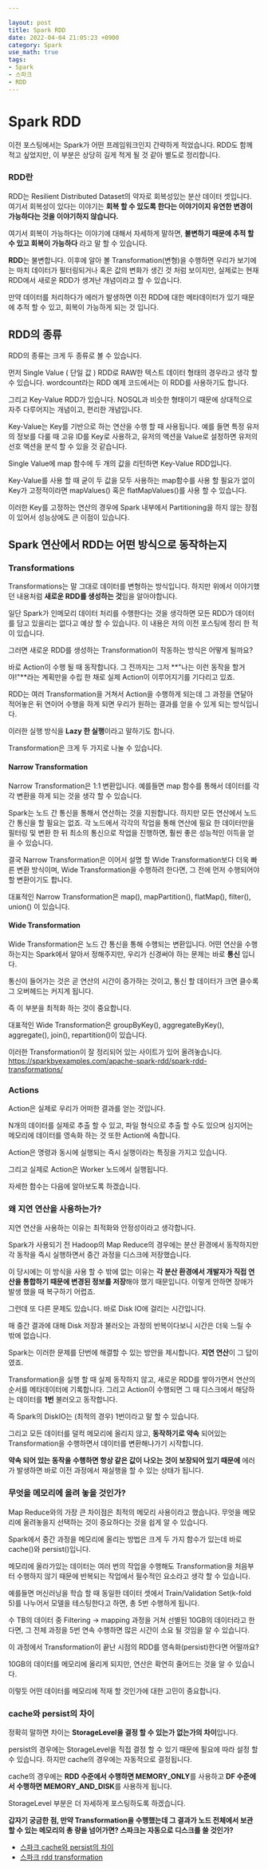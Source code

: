 ```yaml
---

layout: post
title: Spark RDD
date: 2022-04-04 21:05:23 +0900
category: Spark
use_math: true
tags:
- Spark
- 스파크
- RDD
---
```


# Spark RDD

이전 포스팅에서는 Spark가 어떤 프레임워크인지 간략하게 적었습니다. RDD도 함께 적고 싶었지만, 이 부분은 상당히 길게 적게 될 것 같아 별도로 정리합니다.

### RDD란

RDD는 Resilient Distributed Dataset의 약자로 회복성있는 분산 데이터 셋입니다. 여기서 회복성이 있다는 이야기는 **회복 할 수 있도록 한다는 이야기이지 유연한 변경이 가능하다는 것을 이야기하지 않습니다.**

여기서 회복이 가능하다는 이야기에 대해서 자세하게 말하면, **불변하기 때문에 추적 할 수 있고 회복이 가능하다** 라고 말 할 수 있습니다.

**RDD**는 불변합니다. 이후에 알아 볼 Transformation(변형)을 수행하면 우리가 보기에는 마치 데이터가 필터링되거나 혹은 값의 변화가 생긴 것 처럼 보이지만, 실제로는 현재 RDD에서 새로운 RDD가 생겨난 개념이라고 할 수 있습니다.

만약 데이터를 처리하다가 에러가 발생하면 이전 RDD에 대한 메타데이터가 있기 때문에 추적 할 수 있고, 회복이 가능하게 되는 것 입니다.

## RDD의 종류

RDD의 종류는 크게 두 종류로 볼 수 있습니다.

먼저 Single Value ( 단일 값 ) RDD로 RAW한 텍스트 데이터 형태의 경우라고 생각 할 수 있습니다. wordcount라는 RDD 예제 코드에서는 이 RDD를 사용하기도 합니다.

그리고 Key-Value RDD가 있습니다. NOSQL과 비슷한 형태이기 때문에 상대적으로 자주 다루어지는 개념이고, 편리한 개념입니다.

Key-Value는 Key를 기반으로 하는 연산을 수행 할 때 사용됩니다. 예를 들면 특정 유저의 정보를 다룰 때 고유 ID를 Key로 사용하고, 유저의 액션을 Value로 설정하면 유저의 선호 액션을 분석 할 수 있을 것 같습니다.

Single Value에 map 함수에 두 개의 값을 리턴하면 Key-Value RDD입니다.

Key-Value를 사용 할 때 굳이 두 값을 모두 사용하는 map함수를 사용 할 필요가 없이 Key가 고정적이라면 mapValues() 혹은 flatMapValues()를 사용 할 수 있습니다.

이러한 Key를 고정하는 연산의 경우에 Spark 내부에서 Partitioning을 하지 않는 장점이 있어서 성능상에도 큰 이점이 있습니다.

## Spark 연산에서 RDD는 어떤 방식으로 동작하는지

### Transformations

Transformations는 말 그대로 데이터를 변형하는 방식입니다. 하지만 위에서 이야기했던 내용처럼 **새로운 RDD를 생성하는 것**임을 알아야합니다.

일단 Spark가 인메모리 데이터 처리를 수행한다는 것을 생각하면 모든 RDD가 데이터를 담고 있을리는 없다고 예상 할 수 있습니다. 이 내용은 저의 이전 포스팅에 정리 한 적이 있습니다.

그러면 새로운 RDD를 생성하는 Transformation이 작동하는 방식은 어떻게 될까요?

바로 Action이 수행 될 때 동작합니다. 그 전까지는 그저 **"나는 이런 동작을 할거야!"**라는 계획만을 수립 한 채로 실제 Action이 이루어지기를 기다리고 있죠.

RDD는 여러 Transformation을 거쳐서 Action을 수행하게 되는데 그 과정을 연달아 적어놓은 뒤 연이어 수행을 하게 되면 우리가 원하는 결과를 얻을 수 있게 되는 방식입니다.

이러한 실행 방식을 **Lazy 한 실행**이라고 말하기도 합니다.

Transformation은 크게 두 가지로 나눌 수 있습니다.

#### Narrow Transformation

Narrow Transformation은 1:1 변환입니다. 예를들면 map 함수를 통해서 데이터를 각각 변환을 하게 되는 것을 생각 할 수 있습니다.

Spark는 노드 간 통신을 통해서 연산하는 것을 지원합니다. 하지만 모든 연산에서 노드 간 통신을 할 필요는 없죠. 각 노드에서 각각의 작업을 통해 연산에 필요 한 데이터만을 필터링 및 변환 한 뒤 최소의 통신으로 작업을 진행하면, 훨씬 좋은 성능적인 이득을 얻을 수 있습니다.

결국 Narrow Transformation은 이어서 설명 할 Wide Transformation보다 더욱 빠른 변환 방식이며, Wide Transformation을 수행하려 한다면, 그 전에 먼저 수행되어야 할 변환이기도 합니다.

대표적인 Narrow Transformation은 map(), mapPartition(), flatMap(), filter(), union() 이 있습니다.


#### Wide Transformation

Wide Transformation은 노드 간 통신을 통해 수행되는 변환입니다. 어떤 연산을 수행하는지는 Spark에서 알아서 정해주지만, 우리가 신경써야 하는 문제는 바로 **통신** 입니다.

통신이 들어가는 것은 곧 연산의 시간이 증가하는 것이고, 통신 할 데이터가 크면 클수록 그 오버헤드는 커지게 됩니다.

즉 이 부분을 최적화 하는 것이 중요합니다.

대표적인 Wide Transformation은 groupByKey(), aggregateByKey(), aggregate(), join(), repartition()이 있습니다.

이러한 Transformation이 잘 정리되어 있는 사이트가 있어 올려놓습니다.
<https://sparkbyexamples.com/apache-spark-rdd/spark-rdd-transformations/>


### Actions

Action은 실제로 우리가 어떠한 결과를 얻는 것입니다.

N개의 데이터를 실제로 추출 할 수 있고, 파일 형식으로 추출 할 수도 있으며 심지어는 메모리에 데이터를 영속화 하는 것 또한 Action에 속합니다.

Action은 명령과 동시에 실행되는 즉시 실행이라는 특징을 가지고 있습니다.

그리고 실제로 Action은 Worker 노드에서 실행됩니다.

자세한 함수는 다음에 알아보도록 하겠습니다.

### 왜 지연 연산을 사용하는가?

지연 연산을 사용하는 이유는 최적화와 안정성이라고 생각합니다.

Spark가 사용되기 전 Hadoop의 Map Reduce의 경우에는 분산 환경에서 동작하지만 각 동작을 즉시 실행하면서 중간 과정을 디스크에 저장했습니다.

이 당시에는 이 방식을 사용 할 수 밖에 없는 이유는 **각 분산 환경에서 개발자가 직접 연산을 통합하기 때문에 변경된 정보를 저장**해야 했기 때문입니다. 이렇게 안하면 장애가 발생 했을 때 복구하기 어렵죠.

그런데 또 다른 문제도 있습니다. 바로 Disk IO에 걸리는 시간입니다.

매 중간 결과에 대해 Disk 저장과 불러오는 과정의 반복이다보니 시간은 더욱 느릴 수 밖에 없습니다.

Spark는 이러한 문제를 단번에 해결할 수 있는 방안을 제시합니다. **지연 연산**이 그 답이였죠.

Transformation을 실행 할 때 실제 동작하지 않고, 새로운 RDD를 쌓아가면서 연산의 순서를 메타데이터에 기록합니다. 그리고 Action이 수행되면 그 때 디스크에서 해당하는 데이터를 **1번** 불러오고 동작합니다.

즉 Spark의 DiskIO는 (최적의 경우) 1번이라고 말 할 수 있습니다.

그리고 모든 데이터를 덜컥 메모리에 올리지 않고, **동작하기로 약속** 되어있는 Transformation을 수행하면서 데이터를 변환해나가기 시작합니다.

**약속 되어 있는 동작을 수행하면 항상 같은 값이 나오는 것이 보장되어 있기 때문에** 에러가 발생하면 바로 이전 과정에서 재실행을 할 수 있는 상태가 됩니다.


### 무엇을 메모리에 올려 놓을 것인가?

Map Reduce와의 가장 큰 차이점은 최적의 메모리 사용이라고 했습니다. 무엇을 메모리에 올려놓을지 선택하는 것이 중요하다는 것을 쉽게 알 수 있습니다.

Spark에서 중간 과정을 메모리에 올리는 방법은 크게 두 가지 함수가 있는데 바로 cache()와 persist()입니다.

메모리에 올라가있는 데이터는 여러 번의 작업을 수행해도 Transformation을 처음부터 수행하지 않기 때문에 반복되는 작업에서 필수적인 요소라고 생각 할 수 있습니다.

예를들면 머신러닝을 학습 할 때 동일한 데이터 셋에서 Train/Validation Set(k-fold 5)를 나누어서 모델을 테스팅한다고 하면, 총 5번 수행하게 됩니다.

수 TB의 데이터 중 Filtering -> mapping 과정을 거쳐 선별된 10GB의 데이터라고 한다면, 그 전체 과정을 5번 연속 수행하면 많은 시간이 소요 될 것임을 알 수 있습니다.

이 과정에서 Transformation이 끝난 시점의 RDD를 영속화(persist)한다면 어떨까요?

10GB의 데이터를 메모리에 올리게 되지만, 연산은 확연히 줄어드는 것을 알 수 있습니다.

이렇듯 어떤 데이터를 메모리에 적재 할 것인가에 대한 고민이 중요합니다. 

### cache와 persist의 차이

정확히 말하면 차이는 **StorageLevel을 결정 할 수 있는가 없는가의 차이**입니다.

persist의 경우에는 StorageLevel을 직접 결정 할 수 있기 때문에 필요에 따라 설정 할 수 있습니다. 하지만 cache의 경우에는 자동적으로 결정됩니다.

cache의 경우에는 **RDD 수준에서 수행하면 MEMORY_ONLY**를 사용하고 **DF 수준에서 수행하면 MEMORY_AND_DISK**를 사용하게 됩니다.

StorageLevel 부분은 더 자세하게 포스팅하도록 하겠습니다.



**갑자기 궁금한 점, 만약 Transformation을 수행했는데 그 결과가 노드 전체에서 보관 할 수 있는 메모리의 총 량을 넘어가면? 스파크는 자동으로 디스크를 쓸 것인가?**


- [스파크 cache와 persist의 차이](https://jhleeeme.github.io/spark-caching/)
- [스파크 rdd transformation](https://jjaesang.github.io/high-performance-spark/2019/02/08/spark-high-performance-rdd-part1.html)